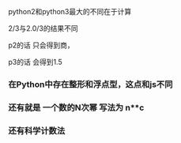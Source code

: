 python2和python3最大的不同在于计算

2/3与2.0/3的结果不同

p2的话 只会得到商，

p3的话 会得到1.5
### 在Python中存在整形和浮点型，这点和js不同
### 还有就是 一个数的N次幂 写法为 n**c
### 还有科学计数法
